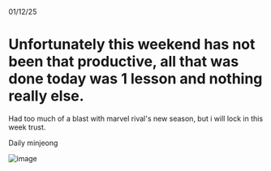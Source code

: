 01/12/25
# Unfortunately this weekend has not been that productive, all that was done today was 1 lesson and nothing really else. 

Had too much of a blast with marvel rival's new season, but i will lock in this week trust.

Daily minjeong

![image](https://github.com/user-attachments/assets/69521f71-f22e-4294-b213-0eef0b6a2c7c)
